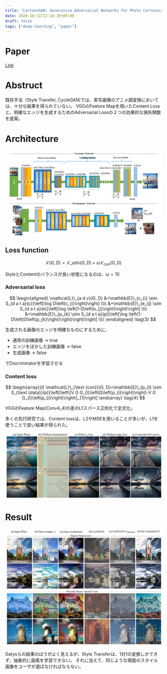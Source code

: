```yaml
---
title: "CartoonGAN: Generative Adversarial Networks for Photo Cartoonization"
date: 2020-10-11T22:18:19+09:00
draft: false
tags: ["deep-learning", "paper"]
---
```


# Paper
[Link](https://openaccess.thecvf.com/content_cvpr_2018/papers/Chen_CartoonGAN_Generative_Adversarial_CVPR_2018_paper.pdf)

# Abstruct
既存手法（Style Transfer, CycleGAN)では、実写画像のアニメ調変換においては、十分な結果を得られていない。
VGGのFeature Mapを用いたContent Lossと、明確なエッジを生成するためのAdversarial Lossの２つの効果的な損失関数を提案。

# Architecture
![arch](arch.jpg)

## Loss function
$$
\mathcal{L}(G, D)=\mathcal{L}\_{a d v}(G, D)+\omega \mathcal{L}_{c o n}(G, D) \tag{2}
$$

StyleとContentのバランスが良い状態になるのは、$\omega=10$

### Adversarial loss
$$
\begin{aligned}
\mathcal{L}\_{a d v}(G, D) &=\mathbb{E}\_{c_{i} \sim S_{d a t a}(c)}\left[\log D\left(c_{i}\right)\right] \\\\
&+\mathbb{E}\_{e_{j} \sim S_{d a t a}(e)}\left[\log \left(1-D\left(e_{j}\right)\right)\right] \\\\
&+\mathbb{E}\_{p_{k} \sim S_{d a t a}(p)}\left[\log \left(1-D\left(G\left(p_{k}\right)\right)\right)\right] \\\\
\end{aligned}
\tag{3}
$$

生成される画像のエッジを明確なものにするために、
- 通常の訓練画像 → true
- エッジをぼかした訓練画像 → false
- 生成画像 → false

でDiscriminatorを学習させる

### Content loss

$$
\begin{array}{l}
\mathcal{L}\_{\text {con}}(G, D)=\mathbb{E}\_{p_{i} \sim S_{\text {data}}(p)}\left[\left\|V G G_{l}\left(G\left(p_{i}\right)\right)-V G G_{l}\left(p_{i}\right)\right\|_{1}\right]
\end{array}
\tag{4}
$$

VGGのFeature Map(Conv4_4)の差のL1スパース正則化で定式化。

多くの先行研究では、Content lossは、L2やMSEを用いることが多いが、L1を使うことで良い結果が得られた。

![loss](loss.jpg)

# Result
![result](result.jpg)

Gatysらの結果のほうがよく見えるが、Style Transferは、1対1の変換しかできず、抽象的に画風を学習できない。
それに加えて、同じような場面のスタイル画像をユーザが選ばなければならない。
